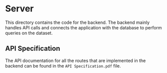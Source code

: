 # Server

This directory contains the code for the backend. The backend mainly handles API calls and connects the application with the database to perform queries on the dataset.

## API Specification

The API documentation for all the routes that are implemented in the backend can be found in the `API Specification.pdf` file.
